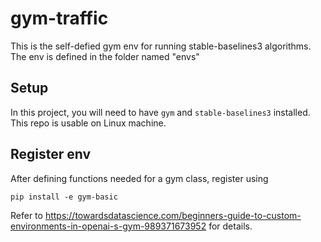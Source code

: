 # gym-traffic
This is the self-defied gym env for running stable-baselines3 algorithms. The env is defined in the folder named "envs"

## Setup
In this project, you will need to have ```gym``` and ```stable-baselines3``` installed. This repo is usable on Linux machine.

## Register env
After defining functions needed for a gym class, register using

```
pip install -e gym-basic
```

Refer to https://towardsdatascience.com/beginners-guide-to-custom-environments-in-openai-s-gym-989371673952 for details.
